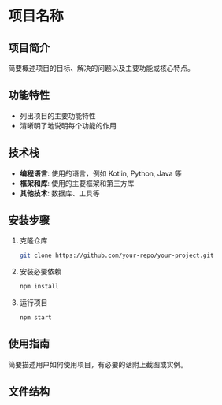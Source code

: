 # 项目名称

## 项目简介

简要概述项目的目标、解决的问题以及主要功能或核心特点。

## 功能特性

- 列出项目的主要功能特性
- 清晰明了地说明每个功能的作用

## 技术栈

- **编程语言**: 使用的语言，例如 Kotlin, Python, Java 等
- **框架和库**: 使用的主要框架和第三方库
- **其他技术**: 数据库、工具等

## 安装步骤

1. 克隆仓库
   ```bash
   git clone https://github.com/your-repo/your-project.git
   ```
2. 安装必要依赖
   ```bash
   npm install
   ```
3. 运行项目
   ```bash
   npm start
   ```

## 使用指南

简要描述用户如何使用项目，有必要的话附上截图或实例。

## 文件结构